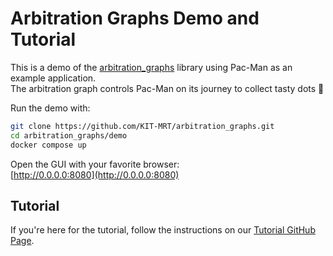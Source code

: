 # Arbitration Graphs Demo and Tutorial

This is a demo of the [arbitration_graphs](https://github.com/KIT-MRT/arbitration_graphs) library using Pac-Man as an example application.  
The arbitration graph controls Pac-Man on its journey to collect tasty dots 🍬

Run the demo with:

```bash
git clone https://github.com/KIT-MRT/arbitration_graphs.git
cd arbitration_graphs/demo
docker compose up
```

Open the GUI with your favorite browser:  
[http://0.0.0.0:8080](http://0.0.0.0:8080)


## Tutorial

If you're here for the tutorial, follow the instructions on our [Tutorial GitHub Page](https://kit-mrt.github.io/arbitration_graphs/docs/Tutorial.md).